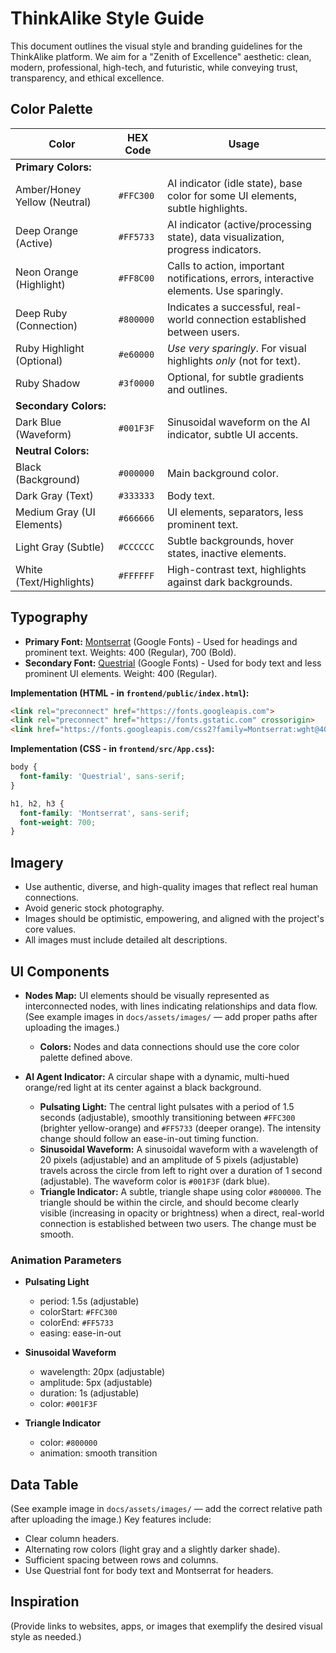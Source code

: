 # ThinkAlike Style Guide

This document outlines the visual style and branding guidelines for the ThinkAlike platform. We aim for a "Zenith of Excellence" aesthetic: clean, modern, professional, high-tech, and futuristic, while conveying trust, transparency, and ethical excellence.

## Color Palette

| Color                       | HEX Code    | Usage                                                                                                                               |
|----------------------------|-------------|-------------------------------------------------------------------------------------------------------------------------------------|
| **Primary Colors:**        |             |                                                                                                                                     |
| Amber/Honey Yellow (Neutral) | `#FFC300`  | AI indicator (idle state), base color for some UI elements, subtle highlights.                                                      |
| Deep Orange (Active)       | `#FF5733`   | AI indicator (active/processing state), data visualization, progress indicators.                                                    |
| Neon Orange (Highlight)    | `#FF8C00`   | Calls to action, important notifications, errors, interactive elements. Use sparingly.                                              |
| Deep Ruby (Connection)     | `#800000`   | Indicates a successful, real-world connection established between users.                                                            |
| Ruby Highlight (Optional)  | `#e60000`   | *Use very sparingly*. For visual highlights *only* (not for text).                                                                  |
| Ruby Shadow                | `#3f0000`   | Optional, for subtle gradients and outlines.                                                                                       |
| **Secondary Colors:**      |             |                                                                                                                                     |
| Dark Blue (Waveform)       | `#001F3F`   | Sinusoidal waveform on the AI indicator, subtle UI accents.                                                                        |
| **Neutral Colors:**        |             |                                                                                                                                     |
| Black (Background)         | `#000000`   | Main background color.                                                                                                             |
| Dark Gray (Text)           | `#333333`   | Body text.                                                                                                                         |
| Medium Gray (UI Elements)  | `#666666`   | UI elements, separators, less prominent text.                                                                                      |
| Light Gray (Subtle)        | `#CCCCCC`   | Subtle backgrounds, hover states, inactive elements.                                                                               |
| White (Text/Highlights)    | `#FFFFFF`   | High-contrast text, highlights against dark backgrounds.                                                                           |

## Typography

* **Primary Font:** [Montserrat](https://fonts.google.com/specimen/Montserrat) (Google Fonts) - Used for headings and prominent text. Weights: 400 (Regular), 700 (Bold).  
* **Secondary Font:** [Questrial](https://fonts.google.com/specimen/Questrial) (Google Fonts) - Used for body text and less prominent UI elements. Weight: 400 (Regular).

**Implementation (HTML - in `frontend/public/index.html`):**

```html
<link rel="preconnect" href="https://fonts.googleapis.com">
<link rel="preconnect" href="https://fonts.gstatic.com" crossorigin>
<link href="https://fonts.googleapis.com/css2?family=Montserrat:wght@400;700&family=Questrial&display=swap" rel="stylesheet">
```

**Implementation (CSS - in `frontend/src/App.css`):**

```css
body {
  font-family: 'Questrial', sans-serif;
}

h1, h2, h3 {
  font-family: 'Montserrat', sans-serif;
  font-weight: 700;
}
```

## Imagery

- Use authentic, diverse, and high-quality images that reflect real human connections.  
- Avoid generic stock photography.  
- Images should be optimistic, empowering, and aligned with the project's core values.  
- All images must include detailed alt descriptions.

## UI Components

- **Nodes Map:** UI elements should be visually represented as interconnected nodes, with lines indicating relationships and data flow. (See example images in `docs/assets/images/` — add proper paths after uploading the images.)
  - **Colors:** Nodes and data connections should use the core color palette defined above.

- **AI Agent Indicator:** A circular shape with a dynamic, multi-hued orange/red light at its center against a black background.
  - **Pulsating Light:** The central light pulsates with a period of 1.5 seconds (adjustable), smoothly transitioning between `#FFC300` (brighter yellow-orange) and `#FF5733` (deeper orange). The intensity change should follow an ease-in-out timing function.
  - **Sinusoidal Waveform:** A sinusoidal waveform with a wavelength of 20 pixels (adjustable) and an amplitude of 5 pixels (adjustable) travels across the circle from left to right over a duration of 1 second (adjustable). The waveform color is `#001F3F` (dark blue).
  - **Triangle Indicator:** A subtle, triangle shape using color `#800000`. The triangle should be within the circle, and should become clearly visible (increasing in opacity or brightness) when a direct, real-world connection is established between two users. The change must be smooth.

### Animation Parameters

- **Pulsating Light**  
  - period: 1.5s (adjustable)  
  - colorStart: `#FFC300`  
  - colorEnd: `#FF5733`  
  - easing: ease-in-out

- **Sinusoidal Waveform**  
  - wavelength: 20px (adjustable)  
  - amplitude: 5px (adjustable)  
  - duration: 1s (adjustable)  
  - color: `#001F3F`

- **Triangle Indicator**  
  - color: `#800000`  
  - animation: smooth transition

## Data Table

(See example image in `docs/assets/images/` — add the correct relative path after uploading the image.) Key features include:
- Clear column headers.
- Alternating row colors (light gray and a slightly darker shade).
- Sufficient spacing between rows and columns.
- Use Questrial font for body text and Montserrat for headers.

## Inspiration

(Provide links to websites, apps, or images that exemplify the desired visual style as needed.)
